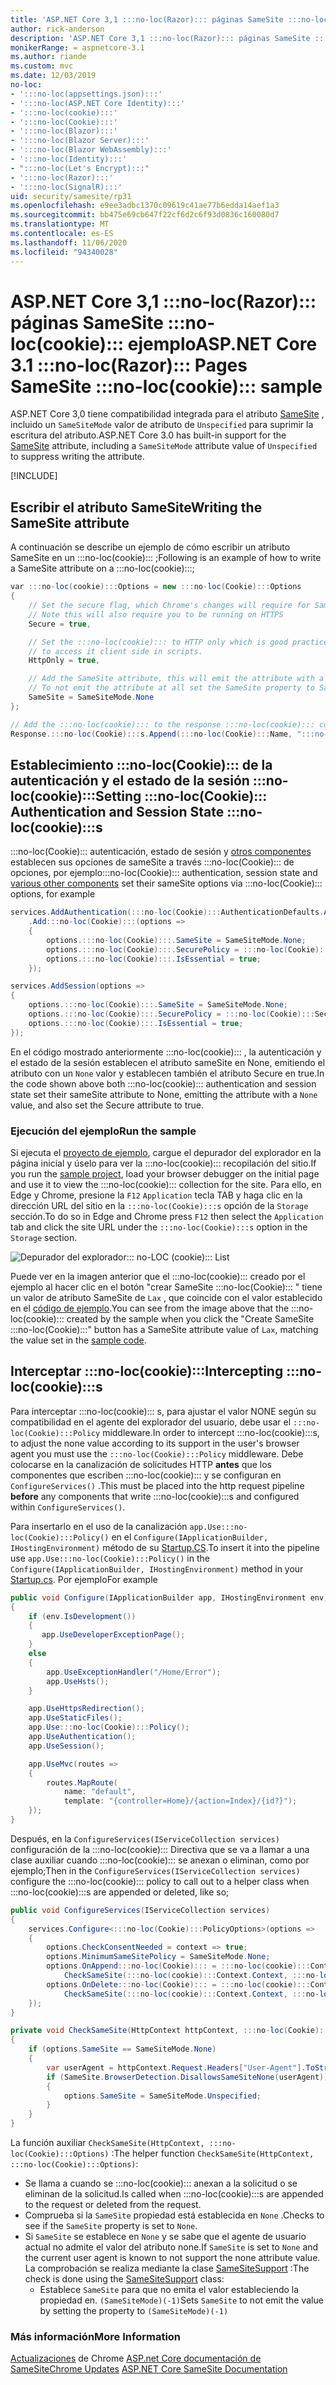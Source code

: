 ```yaml
---
title: 'ASP.NET Core 3,1 :::no-loc(Razor)::: páginas SameSite :::no-loc(cookie)::: ejemplo'
author: rick-anderson
description: 'ASP.NET Core 3,1 :::no-loc(Razor)::: páginas SameSite :::no-loc(cookie)::: ejemplo'
monikerRange: = aspnetcore-3.1
ms.author: riande
ms.custom: mvc
ms.date: 12/03/2019
no-loc:
- ':::no-loc(appsettings.json):::'
- ':::no-loc(ASP.NET Core Identity):::'
- ':::no-loc(cookie):::'
- ':::no-loc(Cookie):::'
- ':::no-loc(Blazor):::'
- ':::no-loc(Blazor Server):::'
- ':::no-loc(Blazor WebAssembly):::'
- ':::no-loc(Identity):::'
- ":::no-loc(Let's Encrypt):::"
- ':::no-loc(Razor):::'
- ':::no-loc(SignalR):::'
uid: security/samesite/rp31
ms.openlocfilehash: e9ee3adbc1370c09619c41ae77b6edda14aef1a3
ms.sourcegitcommit: bb475e69cb647f22cf6d2c6f93d0836c160080d7
ms.translationtype: MT
ms.contentlocale: es-ES
ms.lasthandoff: 11/06/2020
ms.locfileid: "94340028"
---
```

# <a name="aspnet-core-31-no-locrazor-pages-samesite-no-loccookie-sample"></a><span data-ttu-id="59418-103">ASP.NET Core 3,1 :::no-loc(Razor)::: páginas SameSite :::no-loc(cookie)::: ejemplo</span><span class="sxs-lookup"><span data-stu-id="59418-103">ASP.NET Core 3.1 :::no-loc(Razor)::: Pages SameSite :::no-loc(cookie)::: sample</span></span>

<span data-ttu-id="59418-104">ASP.NET Core 3,0 tiene compatibilidad integrada para el atributo [SameSite](https://www.owasp.org/index.php/SameSite) , incluido un `SameSiteMode` valor de atributo de `Unspecified` para suprimir la escritura del atributo.</span><span class="sxs-lookup"><span data-stu-id="59418-104">ASP.NET Core 3.0 has built-in support for the [SameSite](https://www.owasp.org/index.php/SameSite) attribute, including a `SameSiteMode` attribute value of `Unspecified` to suppress writing the attribute.</span></span>

[!INCLUDE[](~/includes/SameSite:::no-loc(Identity):::.md)]

## <a name="writing-the-samesite-attribute"></a><a name="sampleCode"></a><span data-ttu-id="59418-105">Escribir el atributo SameSite</span><span class="sxs-lookup"><span data-stu-id="59418-105">Writing the SameSite attribute</span></span>

<span data-ttu-id="59418-106">A continuación se describe un ejemplo de cómo escribir un atributo SameSite en un :::no-loc(cookie)::: ;</span><span class="sxs-lookup"><span data-stu-id="59418-106">Following is an example of how to write a SameSite attribute on a :::no-loc(cookie):::;</span></span>

```c#
var :::no-loc(cookie):::Options = new :::no-loc(Cookie):::Options
{
    // Set the secure flag, which Chrome's changes will require for SameSite none.
    // Note this will also require you to be running on HTTPS
    Secure = true,

    // Set the :::no-loc(cookie)::: to HTTP only which is good practice unless you really do need
    // to access it client side in scripts.
    HttpOnly = true,

    // Add the SameSite attribute, this will emit the attribute with a value of none.
    // To not emit the attribute at all set the SameSite property to SameSiteMode.Unspecified.
    SameSite = SameSiteMode.None
};

// Add the :::no-loc(cookie)::: to the response :::no-loc(cookie)::: collection
Response.:::no-loc(Cookie):::s.Append(:::no-loc(Cookie):::Name, ":::no-loc(cookie):::Value", :::no-loc(cookie):::Options);
```

## <a name="setting-no-loccookie-authentication-and-session-state-no-loccookies"></a><span data-ttu-id="59418-107">Establecimiento :::no-loc(Cookie)::: de la autenticación y el estado de la sesión :::no-loc(cookie):::</span><span class="sxs-lookup"><span data-stu-id="59418-107">Setting :::no-loc(Cookie)::: Authentication and Session State :::no-loc(cookie):::s</span></span>

<span data-ttu-id="59418-108">:::no-loc(Cookie)::: autenticación, estado de sesión y [otros componentes](../samesite.md?view=aspnetcore-3.0) establecen sus opciones de sameSite a través :::no-loc(Cookie)::: de opciones, por ejemplo</span><span class="sxs-lookup"><span data-stu-id="59418-108">:::no-loc(Cookie)::: authentication, session state and [various other components](../samesite.md?view=aspnetcore-3.0) set their sameSite options via :::no-loc(Cookie)::: options, for example</span></span>

```c#
services.AddAuthentication(:::no-loc(Cookie):::AuthenticationDefaults.AuthenticationScheme)
    .Add:::no-loc(Cookie):::(options =>
    {
        options.:::no-loc(Cookie):::.SameSite = SameSiteMode.None;
        options.:::no-loc(Cookie):::.SecurePolicy = :::no-loc(Cookie):::SecurePolicy.Always;
        options.:::no-loc(Cookie):::.IsEssential = true;
    });

services.AddSession(options =>
{
    options.:::no-loc(Cookie):::.SameSite = SameSiteMode.None;
    options.:::no-loc(Cookie):::.SecurePolicy = :::no-loc(Cookie):::SecurePolicy.Always;
    options.:::no-loc(Cookie):::.IsEssential = true;
});
```

<span data-ttu-id="59418-109">En el código mostrado anteriormente :::no-loc(cookie)::: , la autenticación y el estado de la sesión establecen el atributo sameSite en None, emitiendo el atributo con un `None` valor y establecen también el atributo Secure en true.</span><span class="sxs-lookup"><span data-stu-id="59418-109">In the code shown above both :::no-loc(cookie)::: authentication and session state set their sameSite attribute to None, emitting the attribute with a `None` value, and also set the Secure attribute to true.</span></span>

### <a name="run-the-sample"></a><span data-ttu-id="59418-110">Ejecución del ejemplo</span><span class="sxs-lookup"><span data-stu-id="59418-110">Run the sample</span></span>

<span data-ttu-id="59418-111">Si ejecuta el [proyecto de ejemplo](https://github.com/blowdart/AspNetSameSiteSamples/tree/master/AspNetCore31:::no-loc(Razor):::Pages), cargue el depurador del explorador en la página inicial y úselo para ver la :::no-loc(cookie)::: recopilación del sitio.</span><span class="sxs-lookup"><span data-stu-id="59418-111">If you run the [sample project](https://github.com/blowdart/AspNetSameSiteSamples/tree/master/AspNetCore31:::no-loc(Razor):::Pages), load your browser debugger on the initial page and use it to view the :::no-loc(cookie)::: collection for the site.</span></span> <span data-ttu-id="59418-112">Para ello, en Edge y Chrome, presione la `F12` `Application` tecla TAB y haga clic en la dirección URL del sitio en la `:::no-loc(Cookie):::s` opción de la `Storage` sección.</span><span class="sxs-lookup"><span data-stu-id="59418-112">To do so in Edge and Chrome press `F12` then select the `Application` tab and click the site URL under the `:::no-loc(Cookie):::s` option in the `Storage` section.</span></span>

![Depurador del explorador::: no-LOC (cookie)::: List](BrowserDebugger.png)

<span data-ttu-id="59418-114">Puede ver en la imagen anterior que el :::no-loc(cookie)::: creado por el ejemplo al hacer clic en el botón "crear SameSite :::no-loc(Cookie)::: " tiene un valor de atributo SameSite de `Lax` , que coincide con el valor establecido en el [código de ejemplo](#sampleCode).</span><span class="sxs-lookup"><span data-stu-id="59418-114">You can see from the image above that the :::no-loc(cookie)::: created by the sample when you click the "Create SameSite :::no-loc(Cookie):::" button has a SameSite attribute value of `Lax`, matching the value set in the [sample code](#sampleCode).</span></span>

## <a name="intercepting-no-loccookies"></a><a name="interception"></a><span data-ttu-id="59418-115">Interceptar :::no-loc(cookie):::</span><span class="sxs-lookup"><span data-stu-id="59418-115">Intercepting :::no-loc(cookie):::s</span></span>

<span data-ttu-id="59418-116">Para interceptar :::no-loc(cookie)::: s, para ajustar el valor NONE según su compatibilidad en el agente del explorador del usuario, debe usar el `:::no-loc(Cookie):::Policy` middleware.</span><span class="sxs-lookup"><span data-stu-id="59418-116">In order to intercept :::no-loc(cookie):::s, to adjust the none value according to its support in the user's browser agent you must use the `:::no-loc(Cookie):::Policy` middleware.</span></span> <span data-ttu-id="59418-117">Debe colocarse en la canalización de solicitudes HTTP **antes** que los componentes que escriben :::no-loc(cookie)::: y se configuran en `ConfigureServices()` .</span><span class="sxs-lookup"><span data-stu-id="59418-117">This must be placed into the http request pipeline **before** any components that write :::no-loc(cookie):::s and configured within `ConfigureServices()`.</span></span>

<span data-ttu-id="59418-118">Para insertarlo en el uso de la canalización `app.Use:::no-loc(Cookie):::Policy()` en el `Configure(IApplicationBuilder, IHostingEnvironment)` método de su [Startup.CS](https://github.com/blowdart/AspNetSameSiteSamples/blob/master/AspNetCore21MVC/Startup.cs).</span><span class="sxs-lookup"><span data-stu-id="59418-118">To insert it into the pipeline use `app.Use:::no-loc(Cookie):::Policy()` in the `Configure(IApplicationBuilder, IHostingEnvironment)` method in your [Startup.cs](https://github.com/blowdart/AspNetSameSiteSamples/blob/master/AspNetCore21MVC/Startup.cs).</span></span> <span data-ttu-id="59418-119">Por ejemplo</span><span class="sxs-lookup"><span data-stu-id="59418-119">For example</span></span>

```c#
public void Configure(IApplicationBuilder app, IHostingEnvironment env)
{
    if (env.IsDevelopment())
    {
       app.UseDeveloperExceptionPage();
    }
    else
    {
        app.UseExceptionHandler("/Home/Error");
        app.UseHsts();
    }

    app.UseHttpsRedirection();
    app.UseStaticFiles();
    app.Use:::no-loc(Cookie):::Policy();
    app.UseAuthentication();
    app.UseSession();

    app.UseMvc(routes =>
    {
        routes.MapRoute(
            name: "default",
            template: "{controller=Home}/{action=Index}/{id?}");
    });
}
```

<span data-ttu-id="59418-120">Después, en la `ConfigureServices(IServiceCollection services)` configuración de la :::no-loc(cookie)::: Directiva que se va a llamar a una clase auxiliar cuando :::no-loc(cookie)::: se anexan o eliminan, como por ejemplo;</span><span class="sxs-lookup"><span data-stu-id="59418-120">Then in the `ConfigureServices(IServiceCollection services)` configure the :::no-loc(cookie)::: policy to call out to a helper class when :::no-loc(cookie):::s are appended or deleted, like so;</span></span>

```c#
public void ConfigureServices(IServiceCollection services)
{
    services.Configure<:::no-loc(Cookie):::PolicyOptions>(options =>
    {
        options.CheckConsentNeeded = context => true;
        options.MinimumSameSitePolicy = SameSiteMode.None;
        options.OnAppend:::no-loc(Cookie)::: = :::no-loc(cookie):::Context =>
            CheckSameSite(:::no-loc(cookie):::Context.Context, :::no-loc(cookie):::Context.:::no-loc(Cookie):::Options);
        options.OnDelete:::no-loc(Cookie)::: = :::no-loc(cookie):::Context =>
            CheckSameSite(:::no-loc(cookie):::Context.Context, :::no-loc(cookie):::Context.:::no-loc(Cookie):::Options);
    });
}

private void CheckSameSite(HttpContext httpContext, :::no-loc(Cookie):::Options options)
{
    if (options.SameSite == SameSiteMode.None)
    {
        var userAgent = httpContext.Request.Headers["User-Agent"].ToString();
        if (SameSite.BrowserDetection.DisallowsSameSiteNone(userAgent))
        {
            options.SameSite = SameSiteMode.Unspecified;
        }
    }
}
```

<span data-ttu-id="59418-121">La función auxiliar `CheckSameSite(HttpContext, :::no-loc(Cookie):::Options)` :</span><span class="sxs-lookup"><span data-stu-id="59418-121">The helper function `CheckSameSite(HttpContext, :::no-loc(Cookie):::Options)`:</span></span>

* <span data-ttu-id="59418-122">Se llama a cuando se :::no-loc(cookie)::: anexan a la solicitud o se eliminan de la solicitud.</span><span class="sxs-lookup"><span data-stu-id="59418-122">Is called when :::no-loc(cookie):::s are appended to the request or deleted from the request.</span></span>
* <span data-ttu-id="59418-123">Comprueba si la `SameSite` propiedad está establecida en `None` .</span><span class="sxs-lookup"><span data-stu-id="59418-123">Checks to see if the `SameSite` property is set to `None`.</span></span>
* <span data-ttu-id="59418-124">Si `SameSite` se establece en `None` y se sabe que el agente de usuario actual no admite el valor del atributo none.</span><span class="sxs-lookup"><span data-stu-id="59418-124">If `SameSite` is set to `None` and the current user agent is known to not support the none attribute value.</span></span> <span data-ttu-id="59418-125">La comprobación se realiza mediante la clase [SameSiteSupport](https://github.com/dotnet/AspNetCore.Docs/blob/master/aspnetcore/security/samesite/snippets/SameSiteSupport.cs) :</span><span class="sxs-lookup"><span data-stu-id="59418-125">The check is done using the [SameSiteSupport](https://github.com/dotnet/AspNetCore.Docs/blob/master/aspnetcore/security/samesite/snippets/SameSiteSupport.cs) class:</span></span>
  * <span data-ttu-id="59418-126">Establece `SameSite` para que no emita el valor estableciendo la propiedad en. `(SameSiteMode)(-1)`</span><span class="sxs-lookup"><span data-stu-id="59418-126">Sets `SameSite` to not emit the value by setting the property to `(SameSiteMode)(-1)`</span></span>

### <a name="more-information"></a><span data-ttu-id="59418-127">Más información</span><span class="sxs-lookup"><span data-stu-id="59418-127">More Information</span></span>
 
<span data-ttu-id="59418-128">[Actualizaciones](https://www.chromium.org/updates/same-site) 
 de Chrome [ASP.net Core documentación de SameSite](xref:security/samesite)</span><span class="sxs-lookup"><span data-stu-id="59418-128">[Chrome Updates](https://www.chromium.org/updates/same-site)
[ASP.NET Core SameSite Documentation](xref:security/samesite)</span></span>
